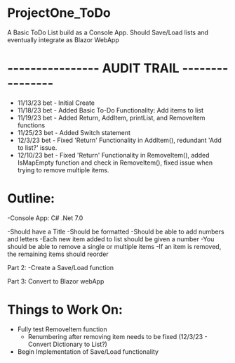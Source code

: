 # ProjectOne_ToDo
A Basic ToDo List build as a Console App. Should Save/Load lists and eventually integrate as Blazor WebApp

# ---------------- AUDIT TRAIL ----------------                 

- 11/13/23 bet - Initial Create 
- 11/18/23 bet - Added Basic To-Do Functionality: Add items to list
- 11/19/23 bet - Added Return, AddItem, printList, and RemoveItem functions
- 11/25/23 bet - Added Switch statement
- 12/3/23  bet - Fixed 'Return' Functionality in AddItem(), redundant 'Add <item> to list?' issue.
- 12/10/23 bet - Fixed 'Return' Functionality in RemoveItem(), added IsMapEmpty function and check in RemoveItem(), fixed issue when  trying to remove multiple items.


# Outline:
  -Console App:
	  C#
	  .Net 7.0

-Should have a Title
-Should be formatted
-Should be able to add numbers and letters
-Each new item added to list should be given a number
-You should be able to remove a single or multiple items
-If an item is removed, the remaining items should reorder 

Part 2:
-Create a Save/Load function

Part 3:
Convert to Blazor webApp	

# Things to Work On:


- Fully test RemoveItem function
  * Renumbering after removing item needs to be fixed (12/3/23 - Convert Dictionary to List?)
- Begin Implementation of Save/Load functionality
